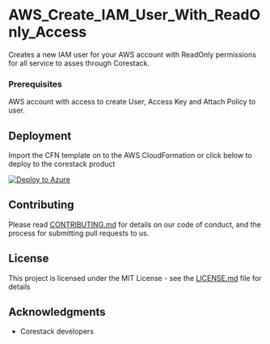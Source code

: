 
# AWS_Create_IAM_User_With_ReadOnly_Access

Creates a new IAM user for your AWS account with ReadOnly permissions for all service to asses through Corestack.

### Prerequisites

AWS account with access to create User, Access Key and Attach Policy to user.

## Deployment

Import the CFN template on to the AWS CloudFormation or click below to deploy to the corestack product 

[![Deploy to Azure](https://docs.corestack.io/wp-content/uploads/2019/09/deploy-to-corestack.svg)](http://qa.corestack.io/heatstack/templates?repositories=github&external_redirect=true&name=AWS_Create_IAM_User_With_ReadOnly_Access&url=https://raw.githubusercontent.com/corestacklabs/Templates/qa/cfn/AWS_Create_IAM_User_With_ReadOnly_Access/AWS_Create_IAM_User_With_ReadOnly_Access_content.json&engine=cfn&type[0]=Cloud&classification[0]=Provisioning&services[0]=AWS&scope=tenant#/mytemplates)

## Contributing

Please read [CONTRIBUTING.md](https://gist.github.com/karthick-kk/30e4fd3f279492b4f040d5cd569d21d0) for details on our code of conduct, and the process for submitting pull requests to us.

## License

This project is licensed under the MIT License - see the [LICENSE.md](LICENSE.md) file for details

## Acknowledgments

* Corestack developers


